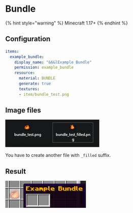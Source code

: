 # Bundle

{% hint style="warning" %}
Minecraft 1.17+
{% endhint %}

## Configuration

```yaml
items:
  example_bundle:
    display_name: "&6&lExample Bundle"
    permission: example_bundle
    resource:
      material: BUNDLE
      generate: true
      textures:
      - item/bundle_test.png
```

## Image files

![](<../../../.gitbook/assets/image (33).png>)

You have to create another file with `_filled` suffix.

## Result

![](<../../../.gitbook/assets/image (34).png>)
